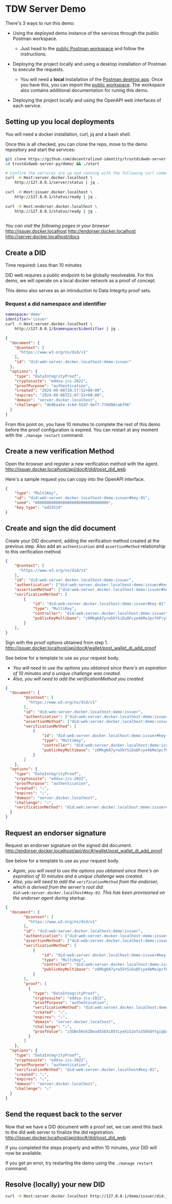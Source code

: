 # TDW Server Demo

There's 3 ways to run this demo:
- Using the deployed demo instance of the services through the public Postman workspace.
  - Just head to the [public Postman workspace](https://www.postman.com/bcgov-digital-trust/trust-did-web-server) and follow the instructions.

- Deploying the project locally and using a desktop installation of Postman to execute the requests.
  - You will need a **local** installation of the [Postman desktop app](https://www.postman.com/downloads/). Once you have this, you can import the [public workspace](https://www.postman.com/bcgov-digital-trust/trust-did-web-server). The workspace also contains additional documentation for runnig this demo.

- Deploying the project locally and using the OpenAPI web interfaces of each service.

## Setting up you local deployments

You will need a docker installation, curl, jq and a bash shell.

Once this is all checked, you can clone the repo, move to the demo repository and start the services:
```bash
git clone https://github.com/decentralized-identity/trustdidweb-server-py.git
cd trustdidweb-server-py/demo/ && ./start

# Confirm the services are up and running with the following curl commands
curl -H Host:server.docker.localhost \
    http://127.0.0.1/server/status | jq .
    
curl -H Host:issuer.docker.localhost \
    http://127.0.0.1/status/ready | jq .
    
curl -H Host:endorser.docker.localhost \
    http://127.0.0.1/status/ready | jq .
    
```

*You can visit the following pages in your browser*
http://issuer.docker.localhost
http://endorser.docker.localhost
http://server.docker.localhost/docs

## Create a DID

Time required: Less than 10 minutes

DID web requires a public endpoint to be globally resolveable. For this demo, we will operate on a local docker network as a proof of concept.

This demo also serves as an introduction to Data Integrity proof sets.

### Request a did namespace and identifier
```bash
namespace='demo'
identifier='issuer'
curl -H Host:server.docker.localhost \
    http://127.0.0.1/$namespace/$identifier | jq .
```
```json
{
  "document": {
    "@context": [
      "https://www.w3.org/ns/did/v1"
    ],
    "id": "did:web:server.docker.localhost:demo:issuer"
  },
  "options": {
    "type": "DataIntegrityProof",
    "cryptosuite": "eddsa-jcs-2022",
    "proofPurpose": "authentication",
    "created": "2024-09-06T20:57:52+00:00",
    "expires": "2024-09-06T21:07:52+00:00",
    "domain": "server.docker.localhost",
    "challenge": "de96aa5e-3c6d-55d7-9ef7-77dd98cabf96"
  }
}
```
From this point on, you have 10 minutes to complete the rest of this demo before the proof configuration is expired. You can restart at any moment with the `./manage restart` command.

## Create a new verification Method
Open the browser and register a new verification method with the agent.
http://issuer.docker.localhost/api/doc#/did/post_did_web

Here's a sample request you can copy into the OpenAPI interface.

```json
{
    "type": "MultiKey",
    "id": "did:web:server.docker.localhost:demo:issuer#key-01",
    "seed": "00000000000000000000000000000000",
    "key_type": "ed25519"
}
```

## Create and sign the did document
Create your DID document, adding the verification method created at the previous step. Also add an `authentication` and `assertionMethod` relationship to this verification method.
```json
{
    "@context": [
      "https://www.w3.org/ns/did/v1"
    ],
    "id": "did:web:server.docker.localhost:demo:issuer",
    "authentication": ["did:web:server.docker.localhost:demo:issuer#key-01"],
    "assertionMethod": ["did:web:server.docker.localhost:demo:issuer#key-01"],
    "verificationMethod": [
        {
            "id": "did:web:server.docker.localhost:demo:issuer#key-01",
            "type": "MultiKey",
            "controller": "did:web:server.docker.localhost:demo:issuer",
            "publicKeyMultibase": "z6MkgKA7yrw5kYSiDuQFcye4bMaJpcfHFry3Bx45pdWh3s8i"
        }
    ],
}
```
Sign with the proof options obtained from step 1.
http://issuer.docker.localhost/api/doc#/wallet/post_wallet_di_add_proof

See below for a template to use as your request body.
- *You will need to use the options you obtained since there's an expiration of 10 minutes and a unique challenge was created.*
- *Also, you will need to add the verificationMethod you created.*
```json
{
  "document": {
        "@context": [
          "https://www.w3.org/ns/did/v1"
        ],
        "id": "did:web:server.docker.localhost:demo:issuer",
        "authentication": ["did:web:server.docker.localhost:demo:issuer#key-01"],
        "assertionMethod": ["did:web:server.docker.localhost:demo:issuer#key-01"],
        "verificationMethod": [
            {
                "id": "did:web:server.docker.localhost:demo:issuer#key-01",
                "type": "MultiKey",
                "controller": "did:web:server.docker.localhost:demo:issuer",
                "publicKeyMultibase": "z6MkgKA7yrw5kYSiDuQFcye4bMaJpcfHFry3Bx45pdWh3s8i"
            }
        ]
    },
  "options": {
    "type": "DataIntegrityProof",
    "cryptosuite": "eddsa-jcs-2022",
    "proofPurpose": "authentication",
    "created": "⚠️",
    "expires": "⚠️",
    "domain": "server.docker.localhost",
    "challenge": "⚠️",
    "verificationMethod": "did:web:server.docker.localhost:demo:issuer#key-01"
  }
}

```

## Request an endorser signature
Request an endorser signature on the signed did document.
http://endorser.docker.localhost/api/doc#/wallet/post_wallet_di_add_proof

See below for a template to use as your request body.
- *Again, you will need to use the options you obtained since there's an expiration of 10 minutes and a unique challenge was created.*
- *Also, you will need to add the `verificationMethod` from the endorser, which is derived from the server's root did: `did:web:server.docker.localhost#key-01`. This has been provisioned on the endorser agent during startup.*
```json
{
  "document": {
        "@context": [
          "https://www.w3.org/ns/did/v1"
        ],
        "id": "did:web:server.docker.localhost:demo:issuer",
        "authentication": ["did:web:server.docker.localhost:demo:issuer#key-01"],
        "assertionMethod": ["did:web:server.docker.localhost:demo:issuer#key-01"],
        "verificationMethod": [
            {
                "id": "did:web:server.docker.localhost:demo:issuer#key-01",
                "type": "MultiKey",
                "controller": "did:web:server.docker.localhost:demo:issuer",
                "publicKeyMultibase": "z6MkgKA7yrw5kYSiDuQFcye4bMaJpcfHFry3Bx45pdWh3s8i"
            }
        ],
        "proof": [
          {
            "type": "DataIntegrityProof",
            "cryptosuite": "eddsa-jcs-2022",
            "proofPurpose": "authentication",
            "verificationMethod": "did:web:server.docker.localhost:demo:issuer#key-01",
            "created": "⚠️",
            "expires": "⚠️",
            "domain": "server.docker.localhost",
            "challenge": "⚠️",
            "proofValue": "z3GBx56nXZDead55EXi85tLyeXiS2oTa3SEkQYtgiqGANE6k4GxZXFNs1Uh7tdAA2tsgo8HarkZs8YrCwuA8biQaj"
          }
        ]
    },
  "options": {
    "type": "DataIntegrityProof",
    "cryptosuite": "eddsa-jcs-2022",
    "proofPurpose": "authentication",
    "verificationMethod": "did:web:server.docker.localhost#key-01",
    "created": "⚠️",
    "expires": "⚠️",
    "domain": "server.docker.localhost",
    "challenge": "⚠️"
  }
}
```

## Send the request back to the server
Now that we have a DID document with a proof set, we can send this back to the did web server to finalize the did registration.
http://issuer.docker.localhost/api/doc#/did/post_did_web

If you completed the steps properly and within 10 minutes, your DID will now be available.

If you get an error, try restarting the demo using the `./manage restart` command.


## Resolve (locally) your new DID
```bash
curl -H Host:server.docker.localhost http://127.0.0.1/demo/issuer/did.json | jq .
```
